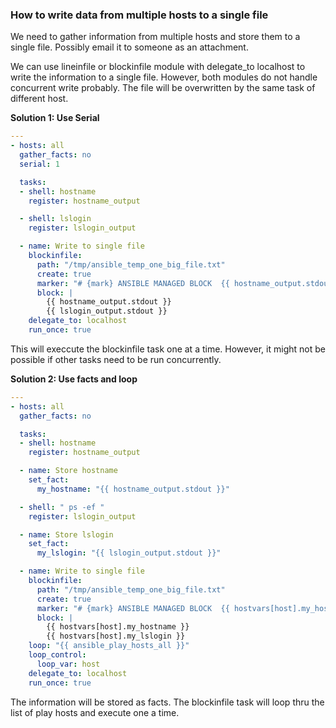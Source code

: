 ### How to write data from multiple hosts to a single file

We need to gather information from multiple hosts and store them to a single file.  Possibly email it to someone as an attachment.

We can use lineinfile or blockinfile module with delegate_to localhost to write the information to a single file.  However, both modules do not handle concurrent write probably.  The file will be overwritten by the same task of different host.

**Solution 1:  Use Serial**
```yaml
---
- hosts: all
  gather_facts: no
  serial: 1

  tasks:
  - shell: hostname
    register: hostname_output

  - shell: lslogin
    register: lslogin_output

  - name: Write to single file
    blockinfile:
      path: "/tmp/ansible_temp_one_big_file.txt"
      create: true
      marker: "# {mark} ANSIBLE MANAGED BLOCK  {{ hostname_output.stdout }}"
      block: |
        {{ hostname_output.stdout }}
        {{ lslogin_output.stdout }}
    delegate_to: localhost
    run_once: true
```
This will execcute the blockinfile task one at a time.  However, it might not be possible if other tasks need to be run concurrently.

**Solution 2: Use facts and loop**
```yaml
---
- hosts: all
  gather_facts: no

  tasks:
  - shell: hostname
    register: hostname_output

  - name: Store hostname
    set_fact:
      my_hostname: "{{ hostname_output.stdout }}"

  - shell: " ps -ef "
    register: lslogin_output

  - name: Store lslogin
    set_fact:
      my_lslogin: "{{ lslogin_output.stdout }}"

  - name: Write to single file
    blockinfile:
      path: "/tmp/ansible_temp_one_big_file.txt"
      create: true
      marker: "# {mark} ANSIBLE MANAGED BLOCK  {{ hostvars[host].my_hostname }}"
      block: |
        {{ hostvars[host].my_hostname }}
        {{ hostvars[host].my_lslogin }}
    loop: "{{ ansible_play_hosts_all }}"
    loop_control:
      loop_var: host
    delegate_to: localhost
    run_once: true
```
The information will be stored as facts.  The blockinfile task will loop thru the list of play hosts and execute one a time.